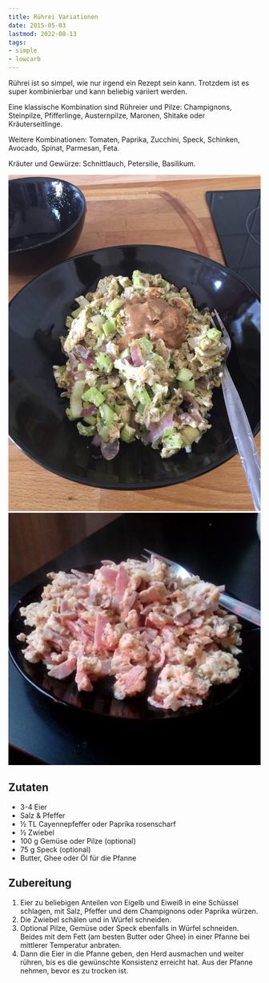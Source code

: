 ```yaml
---
title: Rührei Variationen
date: 2015-05-03
lastmod: 2022-08-13
tags:
- simple
- lowcarb
---
```


Rührei ist so simpel, wie nur irgend ein Rezept sein kann. Trotzdem ist es super kombinierbar und kann beliebig variiert werden.

Eine klassische Kombination sind Rühreier und Pilze: Champignons, Steinpilze, Pfifferlinge, Austernpilze, Maronen, Shitake oder Kräuterseitlinge.

Weitere Kombinationen: Tomaten, Paprika, Zucchini, Speck, Schinken, Avocado, Spinat, Parmesan, Feta.

Kräuter und Gewürze: Schnittlauch, Petersilie, Basilikum.

![](/img/ruehrei-mit-porree.jpg)
![](/img/ruehrei-mit-schinken-und-champignons.jpg)

## Zutaten
- 3-4   Eier
- Salz & Pfeffer
- ½ TL  Cayennepfeffer oder Paprika rosenscharf
- ½     Zwiebel
- 100 g Gemüse oder Pilze (optional)
- 75 g  Speck (optional)
- Butter, Ghee oder Öl für die Pfanne

## Zubereitung
1. Eier zu beliebigen Anteilen von Eigelb und Eiweiß in eine Schüssel schlagen, mit Salz, Pfeffer und dem Champignons oder Paprika würzen.
2. Die Zwiebel schälen und in Würfel schneiden.
3. Optional Pilze, Gemüse oder Speck ebenfalls in Würfel schneiden. Beides mit dem Fett (am besten Butter oder Ghee) in einer Pfanne bei mittlerer Temperatur anbraten.
4. Dann die Eier in die Pfanne geben, den Herd ausmachen und weiter rühren, bis es die gewünschte Konsistenz erreicht hat. Aus der Pfanne nehmen, bevor es zu trocken ist.

